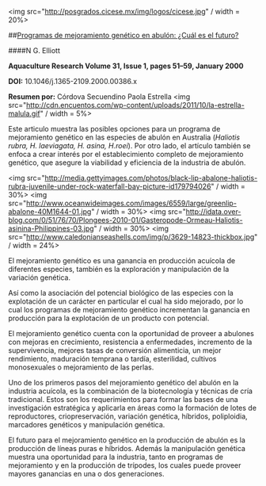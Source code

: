 <img src="http://posgrados.cicese.mx/img/logos/cicese.jpg" / width = 20%>

##[Programas de mejoramiento genético en abulón: ¿Cuál es el futuro?]( http://onlinelibrary.wiley.com/doi/10.1046/j.1365-2109.2000.00386.x/abstract;jsessionid=D4360C469CF0660A4BA394C48D58DEDA.f02t03?userIsAuthenticated=false&deniedAccessCustomisedMessage=http://onlinelibrary.wiley.com/doi/10.1046/j.1365-2109.2000.00386.x/abstract;jsessionid=D4360C469CF0660A4BA394C48D58DEDA.f02t03?userIsAuthenticated=false&deniedAccessCustomisedMessage=)

####N G. Elliott

**Aquaculture Research  Volume 31, Issue 1, pages 51–59, January 2000**

**DOI:** 10.1046/j.1365-2109.2000.00386.x

**Resumen por:** Córdova Secuendino Paola Estrella 
<img src="http://cdn.encuentos.com/wp-content/uploads/2011/10/la-estrella-malula.gif" / width = 5%>

Este articulo muestra las posibles opciones para un programa de mejoramiento genético en las especies de abulón en Australia (*Haliotis rubra, H. laeviagata, H. asina, H.roei*). Por otro lado, el artículo también se enfoca a crear interés por el establecimiento completo de mejoramiento genético, que asegure la viabilidad y eficiencia de la industria de abulón.

  <img src="http://media.gettyimages.com/photos/black-lip-abalone-haliotis-rubra-juvenile-under-rock-waterfall-bay-picture-id179794026" / width = 30%>
  <img src="http://www.oceanwideimages.com/images/6559/large/greenlip-abalone-40M1644-01.jpg" / width = 30%>
  <img src="http://idata.over-blog.com/0/51/76/70/Plongees-2010-01/Gasteropode-Ormeau-Haliotis-asinina-Philippines-03.jpg" / width = 30%>
  <img src="http://www.caledonianseashells.com/img/p/3629-14823-thickbox.jpg" / width = 24%>

El mejoramiento genético es una ganancia en producción acuícola de diferentes especies, también es la exploración y manipulación de la variación genética. 

Así como la asociación del potencial biológico de las especies con la explotación de un carácter en particular el cual ha sido mejorado, por lo cual los programas de mejoramiento genético incrementan la ganancia  en producción para la explotación de un producto con potencial.

El mejoramiento genético cuenta con la oportunidad de proveer a abulones con mejoras en  crecimiento, resistencia a enfermedades, incremento de la supervivencia,  mejores tasas de conversión alimenticia, un mejor rendimiento, maduración temprana o tardía, esterilidad, cultivos monosexuales o mejoramiento de las perlas.

Uno de los primeros pasos del mejoramiento genético del abulón en la industria acuícola, es la combinación de la biotecnología y técnicas de cría tradicional. Estos son los requerimientos para formar las bases de una investigación estratégica y aplicarla en áreas como la formación de lotes de reproductores, criopreservación, variación genética, híbridos, poliploidia, marcadores genéticos y manipulación genética. 

El futuro para el mejoramiento genético en la producción de abulón es la producción de líneas puras e híbridos. Además la manipulación genética muestra una oportunidad para la industria, tanto en programas de mejoramiento y en la producción de trípodes, los cuales puede proveer mayores ganancias en una o dos generaciones.  
